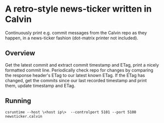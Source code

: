 # A retro-style news-ticker written in Calvin

Continuously print e.g. commit messages from the Calvin repo as they happen, in a news-ticker fashion (dot-matrix printer not included).

## Overview

Get the latest commit and extract commit timestamp and ETag, print a nicely formatted commit line.
Periodically check repo for changes by comparing the response header's ETag to our latest known ETag.
If the ETag has changed, get the commits since our last recorded timestamp and print them, update timestamp and ETag.
 
## Running

    csruntime --host \<host ip\>  --controlport 5101 --port 5100 newsticker.calvin



